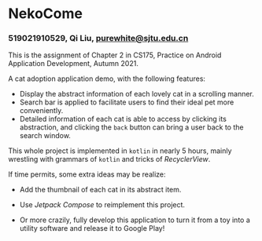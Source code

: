# NekoCome

### 519021910529, Qi Liu, purewhite@sjtu.edu.cn

This is the assignment of Chapter 2 in CS175, Practice on Android Application Development, Autumn 2021.

A cat adoption application demo, with the following features:

- Display the abstract information of each lovely cat in a scrolling manner.
- Search bar is applied to facilitate users to find their ideal pet more conveniently.
- Detailed information of each cat is able to access by clicking its abstraction, and clicking the `back` button can bring a user back to the search window.

This whole project is implemented in `kotlin` in nearly 5 hours, mainly wrestling with grammars of `kotlin` and tricks of *RecyclerView*.

If time permits, some extra ideas may be realize:

- Add the thumbnail of each cat in its abstract item. 

- Use *Jetpack Compose* to reimplement this project.
- Or more crazily, fully develop this application to turn it from a toy into a utility software and release it to Google Play!